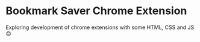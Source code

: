 # Bookmark Saver Chrome Extension

Exploring development of chrome extensions with some HTML, CSS and JS 😊